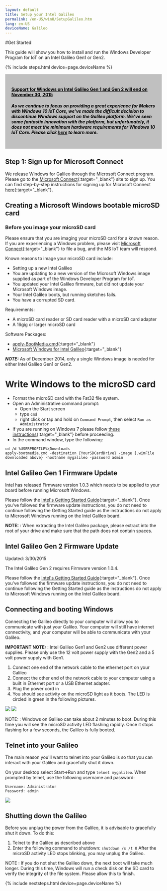 ```yaml
---
layout: default
title: Setup your Intel Galileo
permalink: /en-US/win8/SetupGalileo.htm
lang: en-US
deviceName: Galileo
---
```


#Get Started

This guide will show you how to install and run the Windows Developer Program for IoT on an Intel Galileo Gen1 or Gen2.

{% include steps.html device=page.deviceName %}

<div style="background-color:Silver; color:black; padding:20px;">
	<h4><u>Support for Windows on Intel Galileo Gen 1 and Gen 2 will end on November 30, 2015</u></h4>
	<p><h5>As we continue to focus on providing a great experience for Makers with Windows 10 IoT Core, we’ve made the difficult decision to discontinue Windows support on the Galileo platform. We’ve seen some fantastic innovation with the platform, but unfortunately, it does not meet the minimum hardware requirements for Windows 10 IoT Core. Please click <a href="http://go.microsoft.com/fwlink/?LinkId=690091" target="_blank">here</a> to learn more.</h5></p>	
</div>

## Step 1: Sign up for Microsoft Connect
We release Windows for Galileo through the Microsoft Connect program.  Please go to the [Microsoft Connect](https://connect.microsoft.com/windowsembeddediot/SelfNomination.aspx?ProgramID=8558){:target="_blank"} site to sign up.  You can find step-by-step instructions for signing up for Microsoft Connect [here]({{site.baseurl}}/{{page.lang}}/SigninMSConnect.htm){:target="_blank"}.

## Creating a Microsoft Windows bootable microSD card

### Before you image your microSD card
Please ensure that you are imaging your microSD card for a known reason. If you are experiencing a Windows problem, please visit [Microsoft Connect](http://connect.microsoft.com/windowsembeddediot/SelfNomination.aspx?ProgramID=8558){:target="_blank"} to file a bug, and the MS IoT team will respond.

Known reasons to image your microSD card include:

* Setting up a new Intel Galileo
* You are updating to a new version of the Microsoft Windows image supplied as part of the Windows Developer Program for IoT.
* You updated your Intel Galileo firmware, but did not update your Microsoft Windows image.
* Your Intel Galileo boots, but running sketches fails.
* You have a corrupted SD card.


Requirements:

* A microSD card reader or SD card reader with a microSD card adapter
* A 16gig or larger microSD card

Software Packages:

* [apply-BootMedia.cmd](http://go.microsoft.com/fwlink/?LinkID=403796){:target="_blank"}
* [Microsoft Windows for Intel Galileo](http://go.microsoft.com/fwlink/?LinkID=513083&clcid=0x409){:target="_blank"}

***NOTE:***
As of December 2014, only a single Windows image is needed for either Intel Galileo Gen1 or Gen2.

# Write Windows to the microSD card

* Format the microSD card with the Fat32 file system.
* Open an Administrative command prompt:
  * Open the Start screen
  * type `cmd`
  * right click or tap and hold on `Command Prompt`, then select `Run as Administrator`
* If you are running on Windows 7 please follow [these instructions](ImageOnWin7.htm){:target="_blank"} before proceeding.
* In the command window, type the following:

~~~
cd /d %USERPROFILE%\Downloads
apply-bootmedia.cmd -destination {YourSDCardDrive} -image {.wimFile downloaded above} -hostname mygalileo -password admin
~~~


## Intel Galileo Gen 1 Firmware Update
Intel has released Firmware version 1.0.3 which needs to be applied to your board before running Microsoft Windows.

Please follow the [Intel's Getting Started Guide](https://communities.intel.com/docs/DOC-22796){:target="_blank"}. Once you've followed the firmware update instructions, you do not need to continue following the Getting Started guide as the instructions do not apply to Microsoft Windows running on the Intel Galileo board.

**NOTE:**
: When extracting the Intel Galileo package, please extract into the root of your drive and make sure that the path does not contain spaces.

## Intel Galileo Gen 2 Firmware Update
<p><span class="label label-default"> Updated: 3/30/2015</span></p>
The Intel Galileo Gen 2 requires Firmware version 1.0.4.

Please follow the [Intel's Getting Started Guide](https://software.intel.com/en-us/articles/getting-started-with-the-intel-galileo-board-on-windows#terminal){:target="_blank"}. Once you've followed the firmware update instructions, you do not need to continue following the Getting Started guide as the instructions do not apply to Microsoft Windows running on the Intel Galileo board.

## Connecting and booting Windows
Connecting the Galileo directly to your computer will allow you to communicate with just your Galileo. Your computer will still have internet connectivity, and your computer will be able to communicate with your Galileo.

**IMPORTANT NOTE:**
: Intel Galileo Gen1 and Gen2 use different power supplies. Please only use the 12 volt power supply with the Gen2 and a 5 volt power supply with Gen1.


1. Connect one end of the network cable to the ethernet port on your Galileo
1. Connect the other end of the network cable to your computer using a built in Ethernet port or a USB Ethernet adapter.
1. Plug the power cord in
1. You should see activity on the microSD light as it boots. The LED is circled in green in the following pictures.

<!--![](/images/SDLed.png)-->
<img class="device-images" src="{{site.baseurl}}/images/SDLed.png">

<!--![](/images/IntelGalileoGen2.jpg)-->
<img class="device-images" src="{{site.baseurl}}/images/IntelGalileoGen2.jpg">

NOTE:
: Windows on Galileo can take about 2 minutes to boot. During this time you will see the microSD activity LED flashing rapidly. Once it stops flashing for a few seconds, the Galileo is fully booted.

## Telnet into your Galileo
The main reason you'll want to telnet into your Galileo is so that you can interact with your Galileo and gracefully shut it down.

On your desktop select Start->Run and type ```telnet mygalileo```.
When prompted by telnet, use the following username and password:

~~~
Username: Administrator
Password: admin
~~~

<!--![](/images/TelnetLogin.png)-->
<img class="device-images" src="{{site.baseurl}}/images/TelnetLogin.png">

## Shutting down the Galileo
Before you unplug the power from the Galileo, it is advisable to gracefully shut it down. To do this:

1. Telnet to the Galileo as described above
1. Enter the following command to shutdown:
    ```shutdown /s /t 0```
After the microSD activity LED stops blinking, you may unplug the Galileo.

NOTE
: If you do not shut the Galileo down, the next boot will take much longer. During this time, Windows will run a check disk on the SD card to verify the integrity of the file system. Please allow this to finish.

{% include nextsteps.html device=page.deviceName %}
